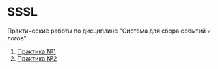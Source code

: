 # SSSL
Практические работы по дисциплине "Система для сбора событий и логов"
1. [Практика №1](https://github.com/slavastrybak/SSSL/tree/main/PR1)
2. [Практика №2](https://github.com/slavastrybak/SSSL/blob/main/PR2/PR2.ipynb)
